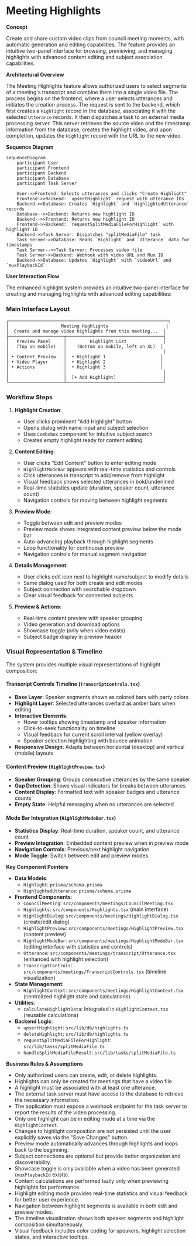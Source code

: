 # Meeting Highlights

**Concept**

Create and share custom video clips from council meeting moments, with automatic generation and editing capabilities. The feature provides an intuitive two-panel interface for browsing, previewing, and managing highlights with advanced content editing and subject association capabilities.

**Architectural Overview**

The Meeting Highlights feature allows authorized users to select segments of a meeting's transcript and combine them into a single video file. The process begins on the frontend, where a user selects utterances and initiates the creation process. The request is sent to the backend, which first creates a `Highlight` record in the database, associating it with the selected `Utterance` records. It then dispatches a task to an external media processing server. This server retrieves the source video and the timestamp information from the database, creates the highlight video, and upon completion, updates the `Highlight` record with the URL to the new video.

**Sequence Diagram**

```mermaid
sequenceDiagram
    participant User
    participant Frontend
    participant Backend
    participant Database
    participant Task Server

    User->>Frontend: Selects utterances and clicks "Create Highlight"
    Frontend->>Backend: `upsertHighlight` request with utterance IDs
    Backend->>Database: Creates `Highlight` and `HighlightedUtterance` records
    Database-->>Backend: Returns new highlight ID
    Backend-->>Frontend: Returns new highlight ID
    Frontend->>Backend: `requestSplitMediaFileForHighlight` with highlight ID
    Backend->>Task Server: Dispatches "splitMediaFile" task
    Task Server->>Database: Reads `Highlight` and `Utterance` data for timestamps
    Task Server-->>Task Server: Processes video file
    Task Server->>Backend: Webhook with video URL and Mux ID
    Backend->>Database: Updates `Highlight` with `videoUrl` and `muxPlaybackId`
```

**User Interaction Flow**

The enhanced highlight system provides an intuitive two-panel interface for creating and managing highlights with advanced editing capabilities:

### **Main Interface Layout**
```
┌─────────────────────────────────────────────────────────────┐
│                    Meeting Highlights                      │
│  Create and manage video highlights from this meeting...  │
├─────────────────────┬─────────────────────────────────────┤
│   Preview Panel     │         Highlight List              │
│   (Top on mobile)   │    (Bottom on mobile, left on XL)  │
│                     │                                     │
│ • Content Preview   │  • Highlight 1                     │
│ • Video Player      │  • Highlight 2                     │
│ • Actions           │  • Highlight 3                     │
│                     │                                     │
│                     │  [+ Add Highlight]                  │
└─────────────────────┴─────────────────────────────────────┘
```

### **Workflow Steps**

1. **Highlight Creation**: 
   - User clicks prominent "Add Highlight" button
   - Opens dialog with name input and subject selection
   - Uses `Combobox` component for intuitive subject search
   - Creates empty highlight ready for content editing

2. **Content Editing**: 
   - User clicks "Edit Content" button to enter editing mode
   - `HighlightModeBar` appears with real-time statistics and controls
   - Click utterances in transcript to add/remove from highlight
   - Visual feedback shows selected utterances in bold/underlined
   - Real-time statistics update (duration, speaker count, utterance count)
   - Navigation controls for moving between highlight segments

3. **Preview Mode**:
   - Toggle between edit and preview modes
   - Preview mode shows integrated content preview below the mode bar
   - Auto-advancing playback through highlight segments
   - Loop functionality for continuous preview
   - Navigation controls for manual segment navigation

4. **Details Management**:
   - User clicks edit icon next to highlight name/subject to modify details
   - Same dialog used for both create and edit modes
   - Subject connection with searchable dropdown
   - Clear visual feedback for connected subjects

5. **Preview & Actions**:
   - Real-time content preview with speaker grouping
   - Video generation and download options
   - Showcase toggle (only when video exists)
   - Subject badge display in preview header

### **Visual Representation & Timeline**

The system provides multiple visual representations of highlight composition:

#### **Transcript Controls Timeline (`TranscriptControls.tsx`)**
- **Base Layer**: Speaker segments shown as colored bars with party colors
- **Highlight Layer**: Selected utterances overlaid as amber bars when editing
- **Interactive Elements**: 
  - Hover tooltips showing timestamp and speaker information
  - Click-to-seek functionality on timeline
  - Visual feedback for current scroll interval (yellow overlay)
  - Speaker selection highlighting with bounce animation
- **Responsive Design**: Adapts between horizontal (desktop) and vertical (mobile) layouts

#### **Content Preview (`HighlightPreview.tsx`)**
- **Speaker Grouping**: Groups consecutive utterances by the same speaker
- **Gap Detection**: Shows visual indicators for breaks between utterances
- **Content Display**: Formatted text with speaker badges and utterance counts
- **Empty State**: Helpful messaging when no utterances are selected

#### **Mode Bar Integration (`HighlightModeBar.tsx`)**
- **Statistics Display**: Real-time duration, speaker count, and utterance count
- **Preview Integration**: Embedded content preview when in preview mode
- **Navigation Controls**: Previous/next highlight navigation
- **Mode Toggle**: Switch between edit and preview modes

**Key Component Pointers**

*   **Data Models**:
    *   `Highlight`: `prisma/schema.prisma`
    *   `HighlightedUtterance`: `prisma/schema.prisma`
*   **Frontend Components**:
    *   `CouncilMeeting`: `src/components/meetings/CouncilMeeting.tsx`
    *   `Highlights`: `src/components/Highlights.tsx` (main interface)
    *   `HighlightDialog`: `src/components/meetings/HighlightDialog.tsx` (create/edit dialog)
    *   `HighlightPreview`: `src/components/meetings/HighlightPreview.tsx` (content preview)
    *   `HighlightModeBar`: `src/components/meetings/HighlightModeBar.tsx` (editing interface with statistics and controls)
    *   `Utterance`: `src/components/meetings/transcript/Utterance.tsx` (enhanced with highlight selection)
    *   `TranscriptControls`: `src/components/meetings/TranscriptControls.tsx` (timeline visualization)
*   **State Management**:
    *   `HighlightContext`: `src/components/meetings/HighlightContext.tsx` (centralized highlight state and calculations)
*   **Utilities**:
    *   `calculateHighlightData`: Integrated in `HighlightContext.tsx` (reusable calculations)
*   **Backend Logic**:
    *   `upsertHighlight`: `src/lib/db/highlights.ts`
    *   `deleteHighlight`: `src/lib/db/highlights.ts`
    *   `requestSplitMediaFileForHighlight`: `src/lib/tasks/splitMediaFile.ts`
    *   `handleSplitMediaFileResult`: `src/lib/tasks/splitMediaFile.ts`

**Business Rules & Assumptions**

*   Only authorized users can create, edit, or delete highlights.
*   Highlights can only be created for meetings that have a video file.
*   A highlight must be associated with at least one utterance.
*   The external task server must have access to the database to retrieve the necessary information.
*   The application must expose a webhook endpoint for the task server to report the results of the video processing.
*   Only one highlight can be in editing mode at a time via the `HighlightContext`.
*   Changes to highlight composition are not persisted until the user explicitly saves via the "Save Changes" button.
*   Preview mode automatically advances through highlights and loops back to the beginning.
*   Subject connections are optional but provide better organization and discoverability.
*   Showcase toggle is only available when a video has been generated (`muxPlaybackId` exists).
*   Content calculations are performed lazily only when previewing highlights for performance.
*   Highlight editing mode provides real-time statistics and visual feedback for better user experience.
*   Navigation between highlight segments is available in both edit and preview modes.
*   The timeline visualization shows both speaker segments and highlight composition simultaneously.
*   Visual feedback includes color coding for speakers, highlight selection states, and interactive tooltips. 